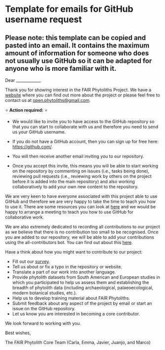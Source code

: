 # Template for emails for GitHub username request

## Please note: this template can be copied and pasted into an email. It contains the maximum amount of information for someone who does not usually use GitHub so it can be adapted for anyone who is more familiar with it.


Dear ____________,

Thank you for showing interest in the FAIR Phytoliths Project. We have a [website](https://open-phytoliths.github.io/FAIR-phytoliths/) where you can find out more about the project or please feel free to contact us at [open.phytoliths@gmail.com](mailto:open.phytoliths@gmail.com).

:star: **Action required:** ⭐

* We would like to invite you to have access to the GitHub repository so that you can start to collaborate with us and therefore you need to send us your GitHub username.

* If you do not have a GitHub account, then you can sign up for free here: https://github.com/.

* You will then receive another email inviting you to our repository.

* Once you accept this invite, this means you will be able to start working on the repository by commenting on issues (i.e., tasks being done), reviewing pull requests (i.e., reviewing work by others on the project before it is added into the main repository) and also working collaboratively to add your own new content to the repository.

We are very keen to have everyone associated with this project able to use GitHub and therefore we are very happy to take the time to teach you how to use it. There are some resources you can look at [here](https://kirstiejane.github.io/friendly-github-intro/) and we would be happy to arrange a meeting to teach you how to use GitHub for collaborative work.

We are also extremely dedicated to recording all contributions to our project as we believe that there is no contribution too small to be recognised. Once you are added to our repository, we will be able to add your contributions using the all-contributors bot. You can find out about this [here](https://allcontributors.org/).

Have a think about how you might want to contribute to our project:
* Fill out our [survey](https://docs.google.com/forms/d/e/1FAIpQLScTsVzHZkX_JKfhvoZKCpvihooaWduw_s_qSXNbUL99DfSM-w/viewform).
* Tell us about or fix a typo in the repository or website.
* Translate a part of our work into another language.
* Provide phytolith datasets from South American and European studies in which you participated to help us assess them and establishing the breadth of phytolith data (including archaeological, palaeoecological, modern botanical studies, etc.).
* Help us to develop training material about FAIR Phytoliths.
* Submit feedback about any aspect of the project by email or start an issue on the GitHub repository.
* Let us know you are interested in becoming a core contributor.

We look forward to working with you.

Best wishes,

The FAIR Phytolith Core Team (Carla, Emma, Javier, Juanjo, and Marco)

